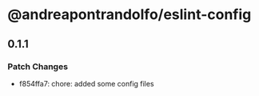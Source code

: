 # @andreapontrandolfo/eslint-config

## 0.1.1

### Patch Changes

- f854ffa7: chore: added some config files

